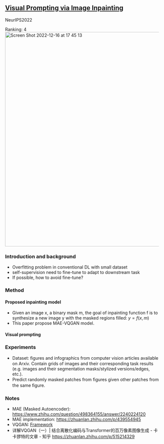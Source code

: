 
## [Visual Prompting via Image Inpainting](https://arxiv.org/pdf/2209.00647.pdf)

NeurIPS2022

Ranking: 4      
<img width="700" alt="Screen Shot 2022-12-16 at 17 45 13" src="https://user-images.githubusercontent.com/46414159/208048802-a234c346-72f7-4f0d-808c-0446d73172d9.png">

### Introduction and background
- Overfitting problem in conventional DL with small dataset
- self-supervision need to fine-tune to adapt to downstream task
- If possible, how to avoid fine-tune?

### Method
#### Proposed inpainting model
- Given an image x, a binary mask m, the goal of inpainting function f is to synthesize a new image y with the masked regions filled: $y=f(x, m)$
- This paper propose MAE-VQGAN model.

#### Visual prompting
### Experiments
- Dataset: ﬁgures and infographics from computer vision articles available on Arxiv. Contain grids of images and their corresponding task results (e.g. images and their segmentation masks/stylized versions/edges, etc.).
- Predict randomly masked patches from ﬁgures given other patches from the same ﬁgure.

### Notes
- MAE (Masked Autoencoder): https://www.zhihu.com/question/498364155/answer/2240224120
- MAE implementation: https://zhuanlan.zhihu.com/p/439554945
- VQGAN: [Framework](https://pic1.zhimg.com/v2-0ff3d5ed6cdce24603c2e58091e3341c_b.webp)
- 详解VQGAN（一）| 结合离散化编码与Transformer的百万像素图像生成 - 卡卡猡特的文章 - 知乎
https://zhuanlan.zhihu.com/p/515214329
